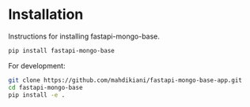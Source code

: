# Installation

Instructions for installing fastapi-mongo-base.

```bash
pip install fastapi-mongo-base
```

For development:
```bash
git clone https://github.com/mahdikiani/fastapi-mongo-base-app.git
cd fastapi-mongo-base
pip install -e .
``` 